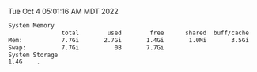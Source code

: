 Tue Oct  4 05:01:16 AM MDT 2022
```bash
System Memory
               total        used        free      shared  buff/cache   available
Mem:           7.7Gi       2.7Gi       1.4Gi       1.0Mi       3.5Gi       4.6Gi
Swap:          7.7Gi          0B       7.7Gi
System Storage
1.4G	.
```
```bash
